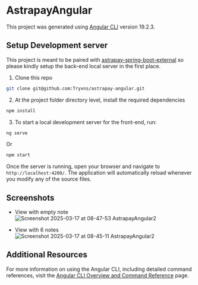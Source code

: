 # AstrapayAngular

This project was generated using [Angular CLI](https://github.com/angular/angular-cli) version 19.2.3.

## Setup Development server
This project is meant to be paired with [astrapay-spring-boot-external](https://github.com/Tryxns/astrapay-spring-boot-external) so please kindly setup the back-end local server in the first place.
1. Clone this repo
```bash
git clone git@github.com:Tryxns/astrapay-angular.git
```

2. At the project folder directory level,  install the required dependencies
```bash
npm install
```

3. To start a local development server for the front-end, run:

```bash
ng serve
```
Or 
```bash
npm start
```

Once the server is running, open your browser and navigate to `http://localhost:4200/`. The application will automatically reload whenever you modify any of the source files.

## Screenshots
- View with empty note
  ![Screenshot 2025-03-17 at 08-47-53 AstrapayAngular2](https://github.com/user-attachments/assets/b9438f6a-1c0c-4641-bccd-af9e2af9d09d)

- View with 6 notes
  ![Screenshot 2025-03-17 at 08-45-11 AstrapayAngular2](https://github.com/user-attachments/assets/e33ada09-d4ee-42d8-af15-6faad78b1489)


## Additional Resources

For more information on using the Angular CLI, including detailed command references, visit the [Angular CLI Overview and Command Reference](https://angular.dev/tools/cli) page.
